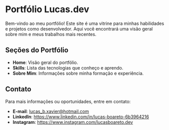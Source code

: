 # Portfólio Lucas.dev

Bem-vindo ao meu portfólio! Este site é uma vitrine para minhas habilidades e projetos como desenvolvedor. Aqui você encontrará uma visão geral sobre mim e meus trabalhos mais recentes.

## Seções do Portfólio

- **Home**: Visão geral do portfólio.
- **Skills**: Lista das tecnologias que conheço e aprendo.
- **Sobre Mim**: Informações sobre minha formação e experiência.

## Contato

Para mais informações ou oportunidades, entre em contato:

- **E-mail**: lucas_b.xavier@hotmail.com
- **LinkedIn**: https://www.linkedin.com/in/lucas-boareto-6b3964216
- **Instagram**: https://www.instagram.com/lucasboareto.dev
